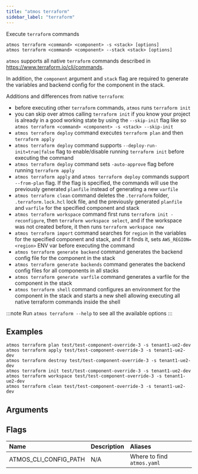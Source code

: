 ```yaml
---
title: "atmos terraform"
sidebar_label: "terraform"
---
```


Execute `terraform` commands

```shell
atmos terraform <command> <component> -s <stack> [options]
atmos terraform <command> <component> --stack <stack> [options]
```

`atmos` supports all native `terraform` commands described in https://www.terraform.io/cli/commands.

In addition, the `component` argument and `stack` flag are required to generate the variables and backend config for the component in the stack.

Additions and differences from native `terraform`:

- before executing other `terraform` commands, `atmos` runs `terraform init`
- you can skip over atmos calling `terraform init` if you know your project is already in a good working state by using the `--skip-init` flag like
  so `atmos terraform <command> <component> -s <stack> --skip-init`
- `atmos terraform deploy` command executes `terraform plan` and then `terraform apply`
- `atmos terraform deploy` command supports `--deploy-run-init=true|false` flag to enable/disable running `terraform init` before executing the
  command
- `atmos terraform deploy` command sets `-auto-approve` flag before running `terraform apply`
- `atmos terraform apply` and `atmos terraform deploy` commands support `--from-plan` flag. If the flag is specified, the commands will use the
  previously generated `planfile` instead of generating a new `varfile`
- `atmos terraform clean` command deletes the `.terraform` folder, `.terraform.lock.hcl` lock file, and the previously generated `planfile`
  and `varfile` for the specified component and stack
- `atmos terraform workspace` command first runs `terraform init -reconfigure`, then `terraform workspace select`, and if the workspace was not
  created before, it then runs `terraform workspace new`
- `atmos terraform import` command searches for `region` in the variables for the specified component and stack, and if it finds it,
  sets `AWS_REGION=<region>` ENV var before executing the command
- `atmos terraform generate backend` command generates the backend config file for the component in the stack
- `atmos terraform generate backends` command generates the backend config files for all components in all stacks
- `atmos terraform generate varfile` command generates a varfile for the component in the stack
- `atmos terraform shell` command configures an environment for the component in the stack and starts a new shell allowing executing all native
  terraform commands inside the shell

:::note
Run `atmos terraform --help` to see all the available options
:::

## Examples

```shell
atmos terraform plan test/test-component-override-3 -s tenant1-ue2-dev
atmos terraform apply test/test-component-override-3 -s tenant1-ue2-dev
atmos terraform destroy test/test-component-override-3 -s tenant1-ue2-dev
atmos terraform init test/test-component-override-3 -s tenant1-ue2-dev
atmos terraform workspace test/test-component-override-3 -s tenant1-ue2-dev
atmos terraform clean test/test-component-override-3 -s tenant1-ue2-dev
```

## Arguments

## Flags

| Name                                                  | Description                                      | Aliases                                                                                                                                |
|:------------------------------------------------------|:-------------------------------------------------|:-------------------------------------------------------------------------------------------------------------------------------------------|
| ATMOS_CLI_CONFIG_PATH                                 | N/A                                              | Where to find `atmos.yaml`                                                                                                                 |
